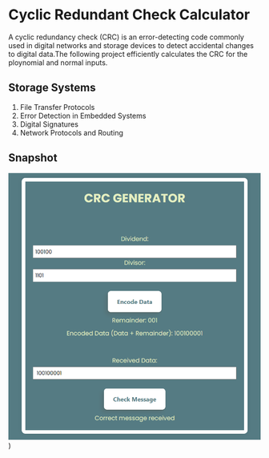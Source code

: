 # Cyclic Redundant Check Calculator

A cyclic redundancy check (CRC) is an error-detecting code commonly used in digital networks and storage devices to detect accidental changes to digital data.The following project efficiently calculates the CRC for the ploynomial and normal inputs.


## Storage Systems
1. File Transfer Protocols
2. Error Detection in Embedded Systems
3. Digital Signatures
4. Network Protocols and Routing


## Snapshot

![Image Alt text](/CRC.png "Optional title"))


